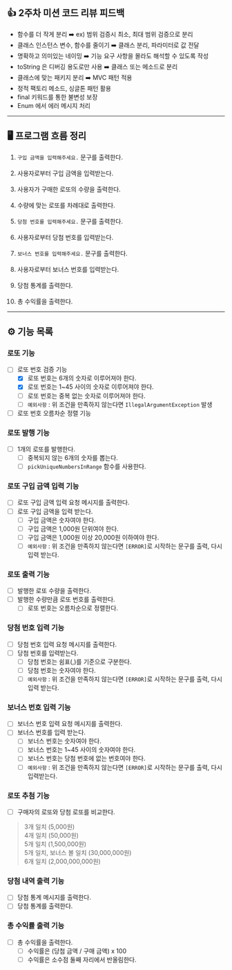 ## 👍 2주차 미션 코드 리뷰 피드백
- 함수를 더 작게 분리 ➡️ ex) 범위 검증시 최소, 최대 범위 검증으로 분리
- 클래스 인스턴스 변수, 함수를 줄이기 ➡️ 클래스 분리, 파라미터로 값 전달
- 명확하고 의미있는 네이밍 ➡️ 기능 요구 사항을 몰라도 해석할 수 있도록 작성
- toString 은 디버깅 용도로만 사용 ➡️ 클래스 또는 메소드로 분리
- 클래스에 맞는 패키지 분리 ➡️ MVC 패턴 적용
- 정적 팩토리 메소드, 싱글톤 패턴 활용
- final 키워드를 통한 불변성 보장
- Enum 에서 에러 메시지 처리

---

## 🖥 프로그램 흐름 정리

1. `구입 금액을 입력해주세요.` 문구를 출력한다.
<br><br>
2. 사용자로부터 구입 금액을 입력받는다.
<br><br>
3. 사용자가 구매한 로또의 수량을 출력한다.
<br><br>
4. 수량에 맞는 로또를 차례대로 출력한다.
<br><br>
5. `당첨 번호를 입력해주세요.` 문구를 출력한다.
<br><br>
6. 사용자로부터 당첨 번호를 입력받는다.
<br><br>
7. `보너스 번호를 입력해주세요.` 문구를 출력한다.
<br><br>
8. 사용자로부터 보너스 번호를 입력받는다.
<br><br>
9. 당첨 통계를 출력한다.
<br><br>
10. 총 수익률을 출력한다.

--- 

## ⚙️ 기능 목록

### 로또 기능
- [ ] 로또 번호 검증 기능
  - [X] 로또 번호는 6개의 숫자로 이루어져야 한다.
  - [X] 로또 번호는 1~45 사이의 숫자로 이루어져야 한다.
  - [ ] 로또 번호는 중복 없는 숫자로 이루어져야 한다.
  - [ ] `예외사항` : 위 조건을 만족하지 않는다면 `IllegalArgumentException` 발생
- [ ] 로또 번호 오름차순 정렬 기능

### 로또 발행 기능
- [ ] 1개의 로또를 발행한다.
  - [ ] 중복되지 않는 6개의 숫자를 뽑는다.
  - [ ] `pickUniqueNumbersInRange` 함수를 사용한다.

### 로또 구입 금액 입력 기능
- [ ] 로또 구입 금액 입력 요청 메시지를 출력한다.
- [ ] 로또 구입 금액을 입력 받는다.
  - [ ] 구입 금액은 숫자여야 한다.
  - [ ] 구입 금액은 1,000원 단위여야 한다.
  - [ ] 구입 금액은 1,000원 이상 20,000원 이하여야 한다.
  - [ ] `예외사항` : 위 조건을 만족하지 않는다면 `[ERROR]`로 시작하는 문구를 출력, 다시 입력 받는다.

### 로또 출력 기능
- [ ] 발행한 로또 수량을 출력한다.
- [ ] 발행한 수량만큼 로또 번호를 출력한다.
  - [ ] 로또 번호는 오름차순으로 정렬한다.

### 당첨 번호 입력 기능
- [ ] 당첨 번호 입력 요청 메시지를 출력한다.
- [ ] 당첨 번호를 입력받는다.
  - [ ] 당첨 번호는 쉼표(,)를 기준으로 구분한다.
  - [ ] 당첨 번호는 숫자여야 한다.
  - [ ] `예외사항` : 위 조건을 만족하지 않는다면 `[ERROR]`로 시작하는 문구를 출력, 다시 입력 받는다.

### 보너스 번호 입력 기능
- [ ] 보너스 번호 입력 요청 메시지를 출력한다.
- [ ] 보너스 번호를 입력 받는다.
  - [ ] 보너스 번호는 숫자여야 한다.
  - [ ] 보너스 번호는 1~45 사이의 숫자여야 한다.
  - [ ] 보너스 번호는 당첨 번호에 없는 번호여야 한다.
  - [ ] `예외사항` : 위 조건을 만족하지 않는다면 `[ERROR]`로 시작하는 문구를 출력, 다시 입력받는다.
  
### 로또 추첨 기능
- [ ] 구매자의 로또와 당첨 로또를 비교한다.
> 3개 일치 (5,000원) <br>
4개 일치 (50,000원) <br>
5개 일치 (1,500,000원) <br>
5개 일치, 보너스 볼 일치 (30,000,000원) <br>
6개 일치 (2,000,000,000원) <br>

### 당첨 내역 출력 기능
- [ ] 당첨 통계 메시지를 출력한다.
- [ ] 당첨 통계를 출력한다.

### 총 수익률 출력 기능
- [ ] 총 수익률을 출력한다.
  - [ ] 수익률은 (당첨 금액 / 구매 금액) x 100 
  - [ ] 수익률은 소수점 둘째 자리에서 반올림한다.